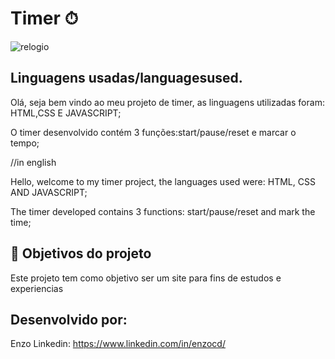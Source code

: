 
# Timer ⏱

![relogio](https://github.com/EnzoCdutra/timer/assets/128257870/241f68ce-8fe4-4d19-adb5-3bfff6dbbaa0)


## Linguagens usadas/languages ​​used.
	
 Olá, seja bem vindo ao meu projeto de timer, as linguagens utilizadas foram: HTML,CSS E JAVASCRIPT;	
 
 O timer desenvolvido contém 3 funções:start/pause/reset e marcar o tempo;
   
//in english

Hello, welcome to my timer project, the languages ​​used were: HTML, CSS AND JAVASCRIPT;

The timer developed contains 3 functions: start/pause/reset and mark the time;

## 🔨 Objetivos do projeto
Este projeto tem como objetivo ser um site para fins de estudos e experiencias

## Desenvolvido por:
Enzo
Linkedin: https://www.linkedin.com/in/enzocd/
